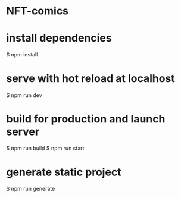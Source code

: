 # NFT-comics

# install dependencies
$ npm install

# serve with hot reload at localhost
$ npm run dev

# build for production and launch server
$ npm run build
$ npm run start

# generate static project
$ npm run generate
